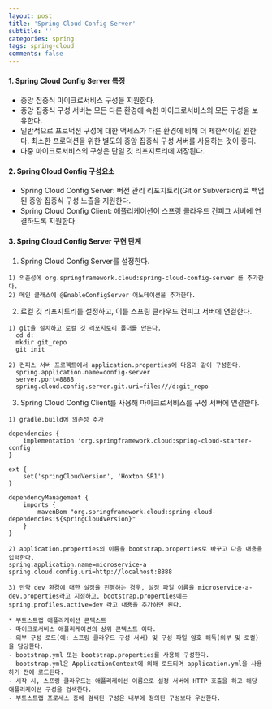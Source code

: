 ```yaml
---
layout: post
title: 'Spring Cloud Config Server'
subtitle: ''
categories: spring
tags: spring-cloud
comments: false
---
```


#### 1. Spring Cloud Config Server 특징 ####
- 중앙 집중식 마이크로서비스 구성을 지원한다.
- 중앙 집중식 구성 서버는 모든 다른 환경에 속한 마이크로서비스의 모든 구성을 보유한다. 
- 일반적으로 프로덕션 구성에 대한 액세스가 다른 환경에 비해 더 제한적이길 원한다. 최소한 프로덕션을 위한 별도의 중앙 집중식 구성 서버를 사용하는 것이 좋다.
- 다중 마이크로서비스의 구성은 단일 깃 리포지토리에 저장된다. 


#### 2. Spring Cloud Config 구성요소 ####
- Spring Cloud Config Server: 버전 관리 리포지토리(Git or Subversion)로 백업된 중앙 집중식 구성 노출을 지원한다. 
- Spring Cloud Config Client: 애플리케이션이 스프링 클라우드 컨피그 서버에 연결하도록 지원한다. 

#### 3. Spring Cloud Config Server 구현 단계 ####
1) Spring Cloud Config Server를 설정한다.
```
1) 의존성에 org.springframework.cloud:spring-cloud-config-server 를 추가한다.
2) 메인 클래스에 @EnableConfigServer 어노테이션을 추가한다.
```
2) 로컬 깃 리포지토리를 설정하고, 이를 스프링 클라우드 컨피그 서버에 연결한다. 
```
1) git을 설치하고 로컬 깃 리포지토리 폴더를 만든다.
  cd d:
  mkdir git_repo
  git init

2) 컨피스 서버 프로젝트에서 application.properties에 다음과 같이 구성한다.
  spring.application.name=config-server
  server.port=8888
  spring.cloud.config.server.git.uri=file:///d:git_repo

```
3) Spring Cloud Config Client를 사용해 마이크로서비스를 구성 서버에 연결한다.
```
1) gradle.build에 의존성 추가

dependencies {
    implementation 'org.springframework.cloud:spring-cloud-starter-config'
}

ext {
	set('springCloudVersion', 'Hoxton.SR1')
}

dependencyManagement {
	imports {
		mavenBom "org.springframework.cloud:spring-cloud-dependencies:${springCloudVersion}"
	}
}

2) application.properties의 이름을 bootstrap.properties로 바꾸고 다음 내용을 입력한다.
spring.application.name=microservice-a
spring.cloud.config.uri=http://localhost:8888

3) 만약 dev 환경에 대한 설정을 진행하는 경우, 설정 파일 이름을 microservice-a-dev.properties라고 지정하고, bootstrap.properties에는 spring.profiles.active=dev 라고 내용을 추가하면 된다. 

* 부트스트랩 애플리케이션 콘텍스트
- 마이크로서비스 애플리케이션의 상위 콘텍스트 이다.
- 외부 구성 로드(예: 스프링 클라우드 구성 서버) 및 구성 파일 암호 해독(외부 및 로컬)을 담당한다.
- bootstrap.yml 또는 bootstrap.properties를 사용해 구성한다.
- bootstrap.yml은 ApplicationContext에 의해 로드되며 application.yml을 사용하기 전에 로드된다. 
- 시작 시, 스프링 클라우드는 애플리케이션 이름으로 설정 서버에 HTTP 호출을 하고 해당 애플리케이션 구성을 검색한다. 
- 부트스트랩 프로세스 중에 검색된 구성은 내부에 정의된 구성보다 우선한다.
```
